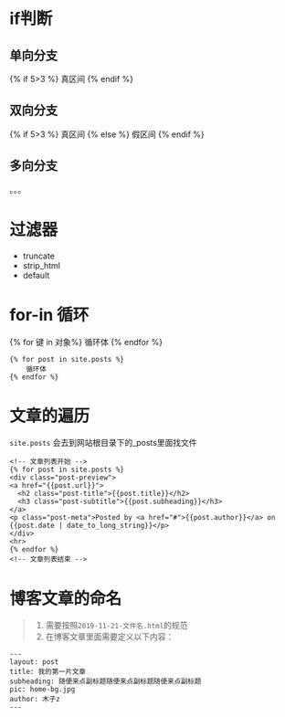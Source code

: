 # if判断
## 单向分支
{% if 5>3 %}
	真区间
{% endif %}

## 双向分支
{% if 5>3 %}
	真区间
{% else %}
	假区间
{% endif %}

## 多向分支
。。。

# 过滤器
- truncate
- strip_html
- default


# for-in 循环
{% for 键 in 对象%}
	循环体
{% endfor %}

```
{% for post in site.posts %}
	循环体
{% endfor %}
```

# 文章的遍历
`site.posts` 会去到网站根目录下的_posts里面找文件
```
<!-- 文章列表开始 -->
{% for post in site.posts %}
<div class="post-preview">
<a href="{{post.url}}">
  <h2 class="post-title">{{post.title}}</h2>
  <h3 class="post-subtitle">{{post.subheading}}</h3>
</a>
<p class="post-meta">Posted by <a href="#">{{post.author}}</a> on {{post.date | date_to_long_string}}</p>
</div>
<hr>
{% endfor %}
<!-- 文章列表结束 -->
```
# 博客文章的命名
> 1. 需要按照`2019-11-21-文件名.html`的规范
> 2. 在博客文章里面需要定义以下内容：
```
---
layout: post
title: 我的第一片文章
subheading: 随便来点副标题随便来点副标题随便来点副标题
pic: home-bg.jpg
author: 木子z
---
```
